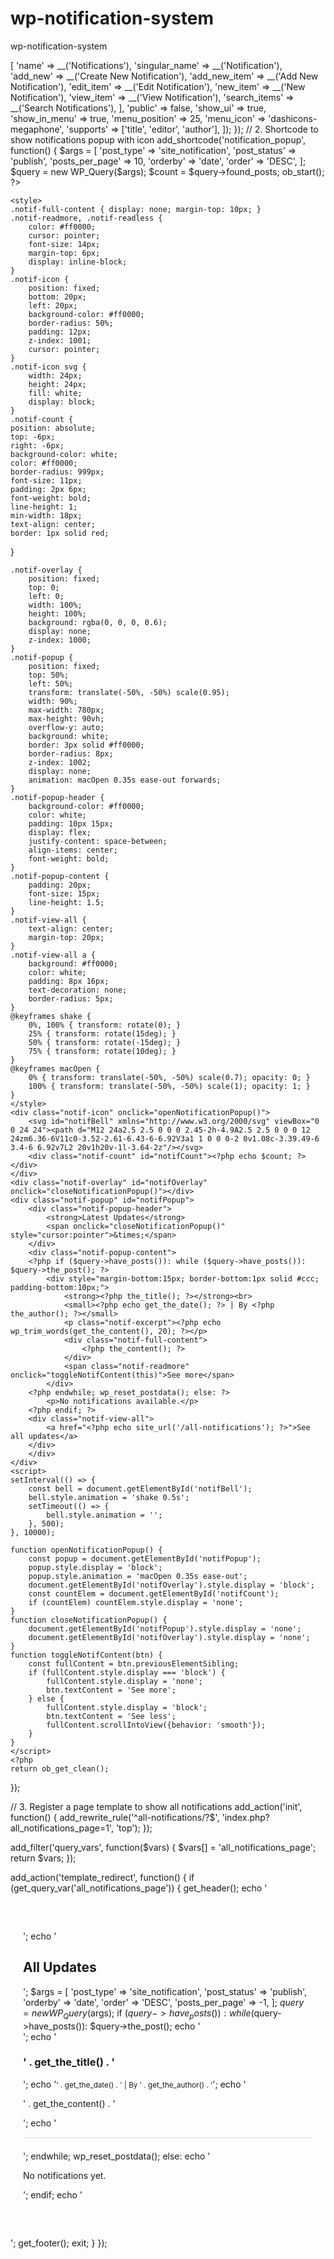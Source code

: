 # wp-notification-system
wp-notification-system

<?php
/**
 * Plugin Name: WP Notification System
 * Plugin URI: https://yourdomain.com/wp-notification-system
 * Description: Custom frontend popup notifications with admin post control.
 * Version: 1.0.0
 * Author: RashidVerse
 * Author URI: https://rashidverse.com/
 * License: GPL2
 * Text Domain: wp-notification-system
 */


// Plugin functionality for custom notifications in WordPress

// 1. Register Custom Post Type for Notifications
add_action('init', function() {
    register_post_type('site_notification', [
        'labels' => [
            'name' => __('Notifications'),
            'singular_name' => __('Notification'),
            'add_new' => __('Create New Notification'),
            'add_new_item' => __('Add New Notification'),
            'edit_item' => __('Edit Notification'),
            'new_item' => __('New Notification'),
            'view_item' => __('View Notification'),
            'search_items' => __('Search Notifications'),
        ],
        'public' => false,
        'show_ui' => true,
        'show_in_menu' => true,
        'menu_position' => 25,
        'menu_icon' => 'dashicons-megaphone',
        'supports' => ['title', 'editor', 'author'],
    ]);
});

// 2. Shortcode to show notifications popup with icon
add_shortcode('notification_popup', function() {
    $args = [
        'post_type' => 'site_notification',
        'post_status' => 'publish',
        'posts_per_page' => 10,
        'orderby' => 'date',
        'order' => 'DESC',
    ];
    $query = new WP_Query($args);
    $count = $query->found_posts;

    ob_start();
    ?>
    <style>
    .notif-full-content { display: none; margin-top: 10px; }
    .notif-readmore, .notif-readless {
        color: #ff0000;
        cursor: pointer;
        font-size: 14px;
        margin-top: 6px;
        display: inline-block;
    }
    .notif-icon {
        position: fixed;
        bottom: 20px;
        left: 20px;
        background-color: #ff0000;
        border-radius: 50%;
        padding: 12px;
        z-index: 1001;
        cursor: pointer;
    }
    .notif-icon svg {
        width: 24px;
        height: 24px;
        fill: white;
        display: block;
    }
    .notif-count {
    position: absolute;
    top: -6px;
    right: -6px;
    background-color: white;
    color: #ff0000;
    border-radius: 999px;
    font-size: 11px;
    padding: 2px 6px;
    font-weight: bold;
    line-height: 1;
    min-width: 18px;
    text-align: center;
    border: 1px solid red;
}

    .notif-overlay {
        position: fixed;
        top: 0;
        left: 0;
        width: 100%;
        height: 100%;
        background: rgba(0, 0, 0, 0.6);
        display: none;
        z-index: 1000;
    }
    .notif-popup {
        position: fixed;
        top: 50%;
        left: 50%;
        transform: translate(-50%, -50%) scale(0.95);
        width: 90%;
        max-width: 780px;
        max-height: 90vh;
        overflow-y: auto;
        background: white;
        border: 3px solid #ff0000;
        border-radius: 8px;
        z-index: 1002;
        display: none;
        animation: macOpen 0.35s ease-out forwards;
    }
    .notif-popup-header {
        background-color: #ff0000;
        color: white;
        padding: 10px 15px;
        display: flex;
        justify-content: space-between;
        align-items: center;
        font-weight: bold;
    }
    .notif-popup-content {
        padding: 20px;
        font-size: 15px;
        line-height: 1.5;
    }
    .notif-view-all {
        text-align: center;
        margin-top: 20px;
    }
    .notif-view-all a {
        background: #ff0000;
        color: white;
        padding: 8px 16px;
        text-decoration: none;
        border-radius: 5px;
    }
    @keyframes shake {
        0%, 100% { transform: rotate(0); }
        25% { transform: rotate(15deg); }
        50% { transform: rotate(-15deg); }
        75% { transform: rotate(10deg); }
    }
    @keyframes macOpen {
        0% { transform: translate(-50%, -50%) scale(0.7); opacity: 0; }
        100% { transform: translate(-50%, -50%) scale(1); opacity: 1; }
    }
    </style>
    <div class="notif-icon" onclick="openNotificationPopup()">
        <svg id="notifBell" xmlns="http://www.w3.org/2000/svg" viewBox="0 0 24 24"><path d="M12 24a2.5 2.5 0 0 0 2.45-2h-4.9A2.5 2.5 0 0 0 12 24zm6.36-6V11c0-3.52-2.61-6.43-6-6.92V3a1 1 0 0 0-2 0v1.08c-3.39.49-6 3.4-6 6.92v7L2 20v1h20v-1l-3.64-2z"/></svg>
        <div class="notif-count" id="notifCount"><?php echo $count; ?></div>
    </div>
    <div class="notif-overlay" id="notifOverlay" onclick="closeNotificationPopup()"></div>
    <div class="notif-popup" id="notifPopup">
        <div class="notif-popup-header">
            <strong>Latest Updates</strong>
            <span onclick="closeNotificationPopup()" style="cursor:pointer">&times;</span>
        </div>
        <div class="notif-popup-content">
        <?php if ($query->have_posts()): while ($query->have_posts()): $query->the_post(); ?>
            <div style="margin-bottom:15px; border-bottom:1px solid #ccc; padding-bottom:10px;">
                <strong><?php the_title(); ?></strong><br>
                <small><?php echo get_the_date(); ?> | By <?php the_author(); ?></small>
                <p class="notif-excerpt"><?php echo wp_trim_words(get_the_content(), 20); ?></p>
                <div class="notif-full-content">
                    <?php the_content(); ?>
                </div>
                <span class="notif-readmore" onclick="toggleNotifContent(this)">See more</span>
            </div>
        <?php endwhile; wp_reset_postdata(); else: ?>
            <p>No notifications available.</p>
        <?php endif; ?>
        <div class="notif-view-all">
            <a href="<?php echo site_url('/all-notifications'); ?>">See all updates</a>
        </div>
        </div>
    </div>
    <script>
    setInterval(() => {
        const bell = document.getElementById('notifBell');
        bell.style.animation = 'shake 0.5s';
        setTimeout(() => {
            bell.style.animation = '';
        }, 500);
    }, 10000);

    function openNotificationPopup() {
        const popup = document.getElementById('notifPopup');
        popup.style.display = 'block';
        popup.style.animation = 'macOpen 0.35s ease-out';
        document.getElementById('notifOverlay').style.display = 'block';
        const countElem = document.getElementById('notifCount');
        if (countElem) countElem.style.display = 'none';
    }
    function closeNotificationPopup() {
        document.getElementById('notifPopup').style.display = 'none';
        document.getElementById('notifOverlay').style.display = 'none';
    }
    function toggleNotifContent(btn) {
        const fullContent = btn.previousElementSibling;
        if (fullContent.style.display === 'block') {
            fullContent.style.display = 'none';
            btn.textContent = 'See more';
        } else {
            fullContent.style.display = 'block';
            btn.textContent = 'See less';
            fullContent.scrollIntoView({behavior: 'smooth'});
        }
    }
    </script>
    <?php
    return ob_get_clean();
});

// 3. Register a page template to show all notifications
add_action('init', function() {
    add_rewrite_rule('^all-notifications/?$', 'index.php?all_notifications_page=1', 'top');
});

add_filter('query_vars', function($vars) {
    $vars[] = 'all_notifications_page';
    return $vars;
});

add_action('template_redirect', function() {
    if (get_query_var('all_notifications_page')) {
        get_header();
        echo '<div style="max-width:800px; margin:40px auto; padding:20px">';
        echo '<h2>All Updates</h2>';
        $args = [
            'post_type' => 'site_notification',
            'post_status' => 'publish',
            'orderby' => 'date',
            'order' => 'DESC',
            'posts_per_page' => -1,
        ];
        $query = new WP_Query($args);
        if ($query->have_posts()):
            while ($query->have_posts()): $query->the_post();
                echo '<div style="margin-bottom:20px; padding-bottom:15px; border-bottom:1px solid #ddd">';
                echo '<h3>' . get_the_title() . '</h3>';
                echo '<small>' . get_the_date() . ' | By ' . get_the_author() . '</small>';
                echo '<p>' . get_the_content() . '</p>';
                echo '</div>';
            endwhile;
            wp_reset_postdata();
        else:
            echo '<p>No notifications yet.</p>';
        endif;
        echo '</div>';
        get_footer();
        exit;
    }
});
